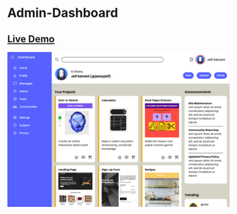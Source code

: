 # Admin-Dashboard
## [Live Demo](https://salvantjeff.github.io/Admin-Dashboard/)
![Admin dashboard](images/admin-screen-shot.png)
